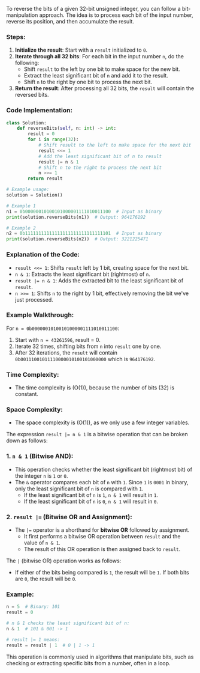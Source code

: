 To reverse the bits of a given 32-bit unsigned integer, you can follow a bit-manipulation approach. The idea is to process each bit of the input number, reverse its position, and then accumulate the result.

### Steps:
1. **Initialize the result**: Start with a `result` initialized to `0`.
2. **Iterate through all 32 bits**: For each bit in the input number `n`, do the following:
   - Shift `result` to the left by one bit to make space for the new bit.
   - Extract the least significant bit of `n` and add it to the result.
   - Shift `n` to the right by one bit to process the next bit.
3. **Return the result**: After processing all 32 bits, the `result` will contain the reversed bits.

### Code Implementation:

```python
class Solution:
    def reverseBits(self, n: int) -> int:
        result = 0
        for i in range(32):
            # Shift result to the left to make space for the next bit
            result <<= 1
            # Add the least significant bit of n to result
            result |= n & 1
            # Shift n to the right to process the next bit
            n >>= 1
        return result

# Example usage:
solution = Solution()

# Example 1
n1 = 0b00000010100101000001111010011100  # Input as binary
print(solution.reverseBits(n1))  # Output: 964176192

# Example 2
n2 = 0b11111111111111111111111111111101  # Input as binary
print(solution.reverseBits(n2))  # Output: 3221225471
```

### Explanation of the Code:
- `result <<= 1`: Shifts `result` left by 1 bit, creating space for the next bit.
- `n & 1`: Extracts the least significant bit (rightmost) of `n`.
- `result |= n & 1`: Adds the extracted bit to the least significant bit of `result`.
- `n >>= 1`: Shifts `n` to the right by 1 bit, effectively removing the bit we've just processed.

### Example Walkthrough:

For `n = 0b00000010100101000001111010011100`:
1. Start with `n = 43261596`, result = 0.
2. Iterate 32 times, shifting bits from `n` into `result` one by one.
3. After 32 iterations, the `result` will contain `0b00111001011110000010100101000000` which is `964176192`.

### Time Complexity:
- The time complexity is \(O(1)\), because the number of bits (32) is constant.

### Space Complexity:
- The space complexity is \(O(1)\), as we only use a few integer variables.


The expression `result |= n & 1` is a bitwise operation that can be broken down as follows:

### 1. **`n & 1`** (Bitwise AND):
- This operation checks whether the least significant bit (rightmost bit) of the integer `n` is `1` or `0`.
- The `&` operator compares each bit of `n` with `1`. Since `1` is `0001` in binary, only the least significant bit of `n` is compared with `1`.
  - If the least significant bit of `n` is `1`, `n & 1` will result in `1`.
  - If the least significant bit of `n` is `0`, `n & 1` will result in `0`.

### 2. **`result |=`** (Bitwise OR and Assignment):
- The `|=` operator is a shorthand for **bitwise OR** followed by assignment.
  - It first performs a bitwise OR operation between `result` and the value of `n & 1`.
  - The result of this OR operation is then assigned back to `result`.

The `|` (bitwise OR) operation works as follows:
- If either of the bits being compared is `1`, the result will be `1`. If both bits are `0`, the result will be `0`.

### Example:
```python
n = 5  # Binary: 101
result = 0

# n & 1 checks the least significant bit of n:
n & 1  # 101 & 001 -> 1

# result |= 1 means:
result = result | 1  # 0 | 1 -> 1
```

This operation is commonly used in algorithms that manipulate bits, such as checking or extracting specific bits from a number, often in a loop.

